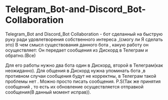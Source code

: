 # Telegram_Bot-and-Discord_Bot-Collaboration
Telegram_Bot and Discord_Bot Collaboration - бот сделанный на быструю руку ради удовлетворения собственного интереса ,(смогу ли Я сделать это)
В чем смысл существования данного бота , какую работу он осуществляет: Он передает сообщения из Дискорд в Телеграм и обратно.(Все)

Для его работы нужно два бота один в Дискорд, второй в Телеграм(как неожиданно).
Для общения в Дискорд нужна упоминать бота ,в противном случаи сообщения будут не корректны, в Телеграм такой проблемы нет . Можно просто писать сообщения.
P.S(Так же принятия сообщений , то есть их обновление осуществляется отправкой сообщения(В данный момент исправ)).
